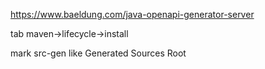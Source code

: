 https://www.baeldung.com/java-openapi-generator-server

tab maven->lifecycle->install

mark src-gen like Generated Sources Root
